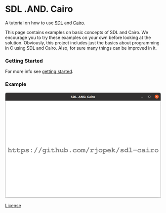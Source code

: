 # SDL .AND. Cairo

A tutorial on how to use [SDL](https://www.libsdl.org/) and [Cairo](https://www.cairographics.org/).

This page contains examples on basic concepts of SDL and Cairo. We encourage you to try these examples on your own before looking at the solution. Obviously, this project includes just the basics about programming in C using SDL and Cairo. Also, for sure many things can be improved in it.

### Getting Started

For more info see [getting started](examples/README.md).

### Example

[![](docs/assets/img/gl_00.png)](https://github.com/rjopek/sdl-cairo/blob/main/examples/gl_00.c)

[License](LICENSE)
